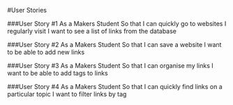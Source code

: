 #User Stories

###User Story #1
As a Makers Student
So that I can quickly go to websites I regularly visit
I want to see a list of links from the database

###User Story #2
As a Makers Student
So that I can save a website
I want to be able to add new links

###User Story #3
As a Makers Student
So that I can organise my links
I want to be able to add tags to links

###User Story #4
As a Makers Student
So that I can quickly find links on a particular topic
I want to filter links by tag
